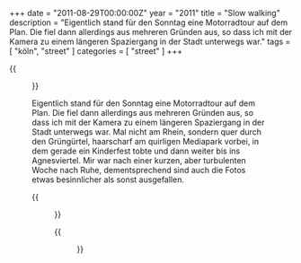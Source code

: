 +++
date = "2011-08-29T00:00:00Z"
year = "2011"
title = "Slow walking"
description = "Eigentlich stand für den Sonntag eine Motorradtour auf dem Plan. Die fiel dann allerdings aus mehreren Gründen aus, so dass ich mit der Kamera zu einem längeren Spaziergang in der Stadt unterwegs war."
tags = [ "köln", "street" ]
categories = [ "street" ]
+++

{{<figure src="/images/2011/20110828-132327-059small.jpg" title="Schattentanz">}}

Eigentlich stand für den Sonntag eine Motorradtour auf dem Plan. Die fiel dann allerdings aus mehreren Gründen aus, so dass ich mit der Kamera zu einem längeren Spaziergang in der Stadt unterwegs war. Mal nicht am Rhein, sondern quer durch den Grüngürtel, haarscharf am quirligen Mediapark vorbei, in dem gerade ein Kinderfest tobte und dann weiter bis ins Agnesviertel. Mir war nach einer kurzen, aber turbulenten Woche nach Ruhe, dementsprechend sind auch die Fotos etwas besinnlicher als sonst ausgefallen.

{{<figure src="/images/2011/20110828-124059-031small.jpg" title="Auf und ab">}}

{{<figure src="/images/2011/20110828-145826-080small.jpg" title="Just married">}}
